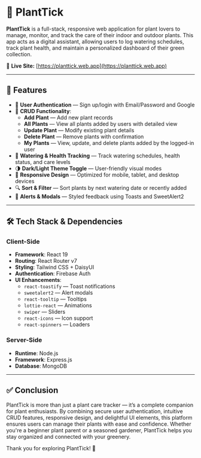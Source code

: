 # 🌱 PlantTick

**PlantTick** is a full-stack, responsive web application for plant lovers to manage, monitor, and track the care of their indoor and outdoor plants. This app acts as a digital assistant, allowing users to log watering schedules, track plant health, and maintain a personalized dashboard of their green collection.

🔗 **Live Site:** [https://planttick.web.app](https://planttick.web.app)

---

## 🚀 Features

- 🔐 **User Authentication** — Sign up/login with Email/Password and Google
- 🌿 **CRUD Functionality**:
  - **Add Plant** — Add new plant records
  - **All Plants** — View all plants added by users with detailed view
  - **Update Plant** — Modify existing plant details
  - **Delete Plant** — Remove plants with confirmation
  - **My Plants** — View, update, and delete plants added by the logged-in user
- 📅 **Watering & Health Tracking** — Track watering schedules, health status, and care levels
- 🌗 **Dark/Light Theme Toggle** — User-friendly visual modes
- 📱 **Responsive Design** — Optimized for mobile, tablet, and desktop devices
- 🔍 **Sort & Filter** — Sort plants by next watering date or recently added
- 🎉 **Alerts & Modals** — Styled feedback using Toasts and SweetAlert2

---

## 🛠️ Tech Stack & Dependencies

### Client-Side

- **Framework**: React 19
- **Routing**: React Router v7
- **Styling**: Tailwind CSS + DaisyUI
- **Authentication**: Firebase Auth
- **UI Enhancements**:
  - `react-toastify` — Toast notifications
  - `sweetalert2` — Alert modals
  - `react-tooltip` — Tooltips
  - `lottie-react` — Animations
  - `swiper` — Sliders
  - `react-icons` — Icon support
  - `react-spinners` — Loaders

### Server-Side

- **Runtime**: Node.js
- **Framework**: Express.js
- **Database**: MongoDB

---

## ✅ Conclusion

PlantTick is more than just a plant care tracker — it’s a complete companion for plant enthusiasts. By combining secure user authentication, intuitive CRUD features, responsive design, and delightful UI elements, this platform ensures users can manage their plants with ease and confidence. Whether you're a beginner plant parent or a seasoned gardener, PlantTick helps you stay organized and connected with your greenery.

Thank you for exploring PlantTick! 🌿
